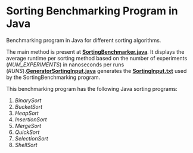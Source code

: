 # Sorting Benchmarking Program in Java
Benchmarking program in Java for different sorting algorithms.

The main method is present at **[SortingBenchmarker.java](https://github.com/rjargumido/SortingBenchmark/blob/master/src/SortingBenchmarker.java)**. It displays the average runtime per sorting method based on the number of experiments (*NUM_EXPERIMENTS*) in nanoseconds per runs (*RUNS*).**[GeneratorSortingInput.java](https://github.com/rjargumido/SortingBenchmark/blob/master/src/GeneratorSortingInput.java)** generates the **[SortingInput.txt](https://github.com/rjargumido/SortingBenchmark/blob/master/SortingInput.txt)** used by the SortingBenchmarking program.

This benchmarking program has the following Java sorting programs:

1. *BinarySort*
2. *BucketSort*
3. *HeapSort*
4. *InsertionSort*
5. *MergeSort*
6. *QuickSort*
7. *SelectionSort*
8. *ShellSort*

